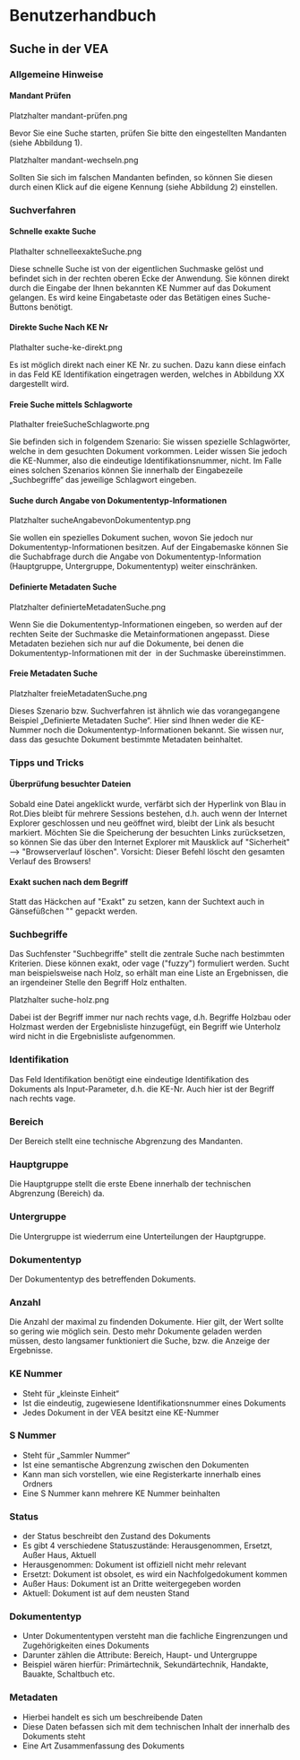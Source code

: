 # <a name="Benutzerhandbuch"></a> Benutzerhandbuch

## <a name="SucheinderVEA"></a> Suche in der VEA

### <a name="AllgemeineHinweise"></a> Allgemeine Hinweise

#### <a name="MandantPrüfen"></a> Mandant Prüfen

Platzhalter mandant-prüfen.png

Bevor Sie eine Suche starten, prüfen Sie bitte den eingestellten Mandanten (siehe Abbildung 1). 

Platzhalter mandant-wechseln.png

Sollten Sie sich im falschen Mandanten befinden, so können Sie diesen durch einen Klick auf die eigene Kennung (siehe Abbildung 2) einstellen.

### <a name="Suchverfahren"></a> Suchverfahren
#### <a name="SchnelleexakteSuche"></a> Schnelle exakte Suche

Plathalter schnelleexakteSuche.png

Diese schnelle Suche ist von der eigentlichen Suchmaske gelöst und befindet sich in der rechten oberen Ecke der Anwendung. Sie können direkt durch die Eingabe der Ihnen bekannten KE Nummer auf das Dokument gelangen.
Es wird keine Eingabetaste oder das Betätigen eines Suche-Buttons benötigt. 

#### <a name="direkteSucheNachKENr"></a> Direkte Suche Nach KE Nr

Plathalter suche-ke-direkt.png

Es ist möglich direkt nach einer KE Nr. zu suchen. Dazu kann diese einfach in das Feld KE Identifikation eingetragen werden, welches in Abbildung XX dargestellt wird. 

#### <a name="FreieSucheSchlagworte"></a> Freie Suche mittels Schlagworte

Plathalter freieSucheSchlagworte.png

Sie befinden sich in folgendem Szenario: Sie wissen spezielle Schlagwörter, welche in dem gesuchten Dokument vorkommen. Leider wissen Sie jedoch die KE-Nummer, also die eindeutige Identifikationsnummer, nicht. Im Falle eines solchen Szenarios können Sie innerhalb der Eingabezeile „Suchbegriffe“ das jeweilige Schlagwort eingeben. 

#### <a name="SucheAngabevonDokumententyp"></a> Suche durch Angabe von Dokumententyp-Informationen

Platzhalter sucheAngabevonDokumententyp.png

Sie wollen ein spezielles Dokument suchen, wovon Sie jedoch nur Dokumententyp-Informationen besitzen. Auf der Eingabemaske können Sie die Suchabfrage durch die Angabe von Dokumententyp-Information (Hauptgruppe, Untergruppe, Dokumententyp) weiter einschränken.

#### <a name="DefinierteMetadatenSuche"></a> Definierte Metadaten Suche

Platzhalter definierteMetadatenSuche.png

Wenn Sie die Dokumententyp-Informationen eingeben, so werden auf der rechten Seite der Suchmaske die Metainformationen angepasst. Diese Metadaten beziehen sich nur auf die Dokumente, bei denen die Dokumententyp-Informationen mit der  in der Suchmaske übereinstimmen.

#### <a name="FreieMetadatenSuche"></a> Freie Metadaten Suche

Platzhalter freieMetadatenSuche.png

Dieses Szenario bzw. Suchverfahren ist ähnlich wie das vorangegangene Beispiel „Definierte Metadaten Suche“. Hier sind Ihnen weder die KE-Nummer noch die Dokumententyp-Informationen bekannt. Sie wissen nur, dass das gesuchte Dokument bestimmte Metadaten beinhaltet.

### <a name="TippsundTricks"></a> Tipps und Tricks
#### <a name="ÜberprüfungBesuchterDateien"></a> Überprüfung besuchter Dateien
Sobald eine Datei angeklickt wurde, verfärbt sich der Hyperlink von Blau in Rot.Dies bleibt für mehrere Sessions bestehen, d.h. auch wenn der Internet Explorer geschlossen und neu geöffnet wird, bleibt der Link als besucht markiert. Möchten Sie die Speicherung der besuchten Links zurücksetzen, so können Sie das über den Internet Explorer mit Mausklick auf "Sicherheit" --> "Browserverlauf löschen". 
Vorsicht: Dieser Befehl löscht den gesamten Verlauf des Browsers!

#### <a name="ExaktsuchennachdemBegriff"></a> Exakt suchen nach dem Begriff
Statt das Häckchen auf "Exakt" zu setzen, kann der Suchtext auch in Gänsefüßchen "" gepackt werden.

### <a name="Suchbegriffe"></a> Suchbegriffe

Das Suchfenster "Suchbegriffe" stellt die zentrale Suche nach bestimmten Kriterien. Diese können exakt, oder vage ("fuzzy") formuliert werden. 
Sucht man beispielsweise nach Holz, so erhält man eine Liste an Ergebnissen, die an irgendeiner Stelle den Begriff Holz enthalten. 

Platzhalter suche-holz.png

Dabei ist der Begriff immer nur nach rechts vage, d.h. Begriffe Holzbau oder Holzmast werden der Ergebnisliste hinzugefügt, ein Begriff wie Unterholz wird nicht in die Ergebnisliste aufgenommen. 

### <a name="Identifikation"></a> Identifikation
Das Feld Identifikation benötigt eine eindeutige Identifikation des Dokuments als Input-Parameter, d.h. die KE-Nr.
Auch hier ist der Begriff nach rechts vage.

### <a name="Bereich"></a> Bereich
Der Bereich stellt eine technische Abgrenzung des Mandanten.

### <a name="Hauptgruppe"></a> Hauptgruppe
Die Hauptgruppe stellt die erste Ebene innerhalb der technischen Abgrenzung (Bereich) da.

### <a name="Untergruppe"></a> Untergruppe
Die Untergruppe ist wiederrum eine Unterteilungen der Hauptgruppe.

### <a name="Dokumententyp"></a> Dokumententyp
Der Dokumententyp des betreffenden Dokuments.

### <a name="Anzahl"></a> Anzahl
Die Anzahl der maximal zu findenden Dokumente. Hier gilt, der Wert sollte so gering wie möglich sein. Desto mehr Dokumente geladen werden müssen, desto langsamer funktioniert die Suche, bzw. die Anzeige der Ergebnisse. 

### <a name="KENr"></a> KE Nummer
- Steht für „kleinste Einheit“
- Ist die eindeutig, zugewiesene Identifikationsnummer eines Dokuments
- Jedes Dokument in der VEA besitzt eine KE-Nummer

### <a name="SNr"></a> S Nummer
- Steht für „Sammler Nummer“
- Ist eine semantische Abgrenzung zwischen den Dokumenten
- Kann man sich vorstellen, wie eine Registerkarte innerhalb eines Ordners
- Eine S Nummer kann mehrere KE Nummer beinhalten

### <a name="Status"></a> Status
- der Status beschreibt den Zustand des Dokuments
- Es gibt 4 verschiedene Statuszustände: Herausgenommen, Ersetzt, Außer Haus, Aktuell
- Herausgenommen: Dokument ist offiziell nicht mehr relevant
- Ersetzt: Dokument ist obsolet, es wird ein Nachfolgedokument kommen
- Außer Haus: Dokument ist an Dritte weitergegeben worden
- Aktuell: Dokument ist auf dem neusten Stand

### <a name="Dokumententyp"></a> Dokumententyp
- Unter Dokumententypen versteht man die fachliche Eingrenzungen und Zugehörigkeiten eines Dokuments
- Darunter zählen die Attribute: Bereich, Haupt- und Untergruppe
- Beispiel wären hierfür: Primärtechnik, Sekundärtechnik, Handakte, Bauakte, Schaltbuch etc.

### <a name="Metadaten"></a> Metadaten
- Hierbei handelt es sich um beschreibende Daten
- Diese Daten befassen sich mit dem technischen Inhalt der innerhalb des Dokuments steht
- Eine Art Zusammenfassung des Dokuments


